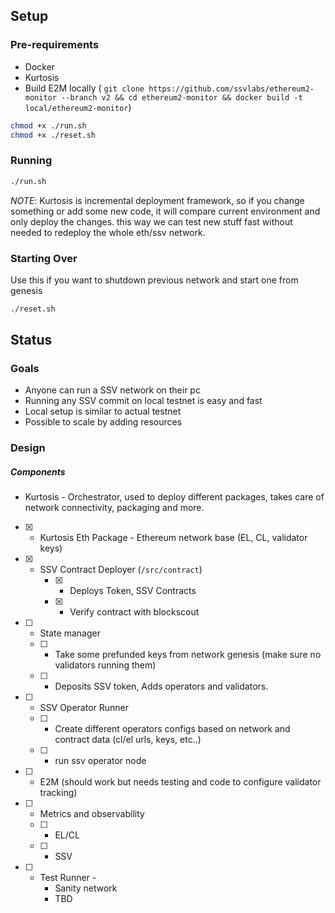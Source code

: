 ## Setup

### Pre-requirements

- Docker
- Kurtosis
- Build E2M locally ( `git clone https://github.com/ssvlabs/ethereum2-monitor --branch v2 && cd ethereum2-monitor && docker build -t local/ethereum2-monitor`)

```bash
chmod +x ./run.sh
chmod +x ./reset.sh
```


### Running 

```bash
./run.sh
```

*NOTE*: Kurtosis is incremental deployment framework, so if you change something or add some new code, it will compare current environment and only deploy the changes. this way we can test new stuff fast without needed to redeploy the whole eth/ssv network.

### Starting Over

Use this if you want to shutdown previous network and start one from genesis

```bash
./reset.sh
```


## Status

### Goals 

- Anyone can run a SSV network on their pc
- Running any SSV commit on local testnet is easy and fast
- Local setup is similar to actual testnet
- Possible to scale by adding resources

### Design

##### Components

- Kurtosis - Orchestrator, used to deploy different packages, takes care of network connectivity, packaging and more.
- [x] - Kurtosis Eth Package - Ethereum network base (EL, CL, validator keys)
- [x] - SSV Contract Deployer (`/src/contract`)
	- [x] - Deploys Token,  SSV Contracts
 	- [x] - Verify contract with blockscout

- [ ] - State manager
  - [ ] - Take some prefunded keys from network genesis (make sure no validators running them)
  - [ ] - Deposits SSV token, Adds operators and validators.
- [ ] - SSV Operator Runner
  - [ ] - Create different operators configs based on network and contract data (cl/el urls, keys, etc..)
  - [ ] - run ssv operator node 
- [ ] - E2M (should work but needs testing and code to configure validator tracking)
- [ ] - Metrics and observability
  - [ ] - EL/CL
  - [ ] - SSV
- [ ] - Test Runner - 
	- Sanity network
	- TBD
